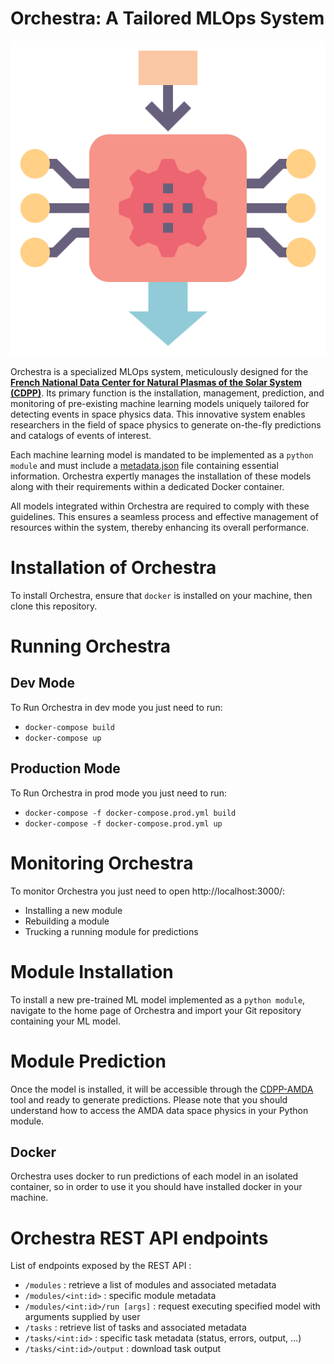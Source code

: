 # Orchestra: A Tailored MLOps System

![](https://github.com/menouarazib/orchestra/blob/master/frontend/src/logo.png?raw=true)

Orchestra is a specialized MLOps system, meticulously designed for the [**French National Data Center for Natural Plasmas of the Solar System (CDPP)**](https://cdpp.cnes.fr/). Its primary function is the installation, management, prediction, and monitoring of pre-existing machine learning models uniquely tailored for detecting events in space physics data. This innovative system enables researchers in the field of space physics to generate on-the-fly predictions and catalogs of events of interest.

Each machine learning model is mandated to be implemented as a `python module` and must include a [metadata.json](https://github.com/menouarazib/orchestra/blob/master/metadata.json) file containing essential information. Orchestra expertly manages the installation of these models along with their requirements within a dedicated Docker container.

All models integrated within Orchestra are required to comply with these guidelines. This ensures a seamless process and effective management of resources within the system, thereby enhancing its overall performance.

# Installation of Orchestra

To install Orchestra, ensure that `docker` is installed on your machine, then clone this repository.

# Running Orchestra

## Dev Mode

To Run Orchestra in dev mode you just need to run:

- `docker-compose build`
- `docker-compose up`

## Production Mode

To Run Orchestra in prod mode you just need to run:

- `docker-compose -f docker-compose.prod.yml build`
- `docker-compose -f docker-compose.prod.yml up`

# Monitoring Orchestra

To monitor Orchestra you just need to open http://localhost:3000/:

- Installing a new module
- Rebuilding a module
- Trucking a running module for predictions

# Module Installation

To install a new pre-trained ML model implemented as a `python module`, navigate to the home page of Orchestra and import your Git repository containing your ML model.

# Module Prediction

Once the model is installed, it will be accessible through the [CDPP-AMDA](http://amda.irap.omp.eu/) tool and ready to generate predictions. Please note that you should understand how to access the AMDA data space physics in your Python module.

## Docker

Orchestra uses docker to run predictions of each model in an isolated container, so in order to use it you should have installed docker in your machine.

# Orchestra REST API endpoints

List of endpoints exposed by the REST API :

- `/modules` : retrieve a list of modules and associated metadata
- `/modules/<int:id>` : specific module metadata
- `/modules/<int:id>/run [args]` : request executing specified model with arguments supplied by user
- `/tasks` : retrieve list of tasks and associated metadata
- `/tasks/<int:id>` : specific task metadata (status, errors, output, ...)
- `/tasks/<int:id>/output` : download task output
